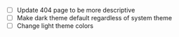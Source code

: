 - [ ] Update 404 page to be more descriptive
- [ ] Make dark theme default regardless of system theme
- [ ] Change light theme colors

